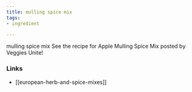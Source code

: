```yaml
---
title: mulling spice mix
tags:
- ingredient

---
```

mulling spice mix See the recipe for Apple Mulling Spice Mix posted by Veggies Unite!

### Links

* [[european-herb-and-spice-mixes]]
